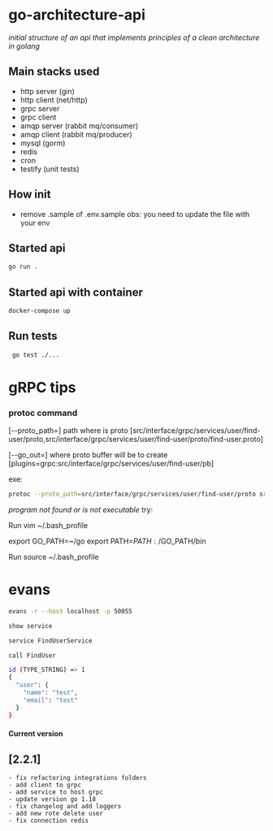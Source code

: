# go-architecture-api

*initial structure of an api that implements principles of a clean architecture in golang*

## Main stacks used

- http server (gin)
- http client (net/http)
- grpc server
- grpc client
- amqp server (rabbit mq/consumer)
- amqp client (rabbit mq/producer)
- mysql (gorm)
- redis 
- cron
- testify (unit tests)

## How init

- remove .sample of .env.sample
obs: you need to update the file with your env

## Started api

```bash
go run .
```

## Started api with container

```bash
docker-compose up
```

## Run tests
```bash
 go test ./...
```

# gRPC tips

### protoc command

[--proto_path=] path where is proto [src/interface/grpc/services/user/find-user/proto,src/interface/grpc/services/user/find-user/proto/find-user.proto]

[--go_out=] where proto buffer will be to create [plugins=grpc:src/interface/grpc/services/user/find-user/pb]

exe: 

```bash
protoc --proto_path=src/interface/grpc/services/user/find-user/proto src/interface/grpc/services/user/find-user/proto/find-user.proto --go_out=plugins=grpc:src/interface/grpc/services/user/find-user/pb
```

*program not found or is not executable*
try: 

Run vim ~/.bash_profile

export GO_PATH=~/go
export PATH=$PATH:/$GO_PATH/bin

Run source ~/.bash_profile


# evans 

```bash
evans -r --host localhost -p 50055
```

```bash
show service
```

```bash
service FindUserService
```

```bash
call FindUser

id (TYPE_STRING) => 1
{
  "user": {
    "name": "test",
    "email": "test"
  }
}
```

#### Current version

## [2.2.1]

```
- fix refactoring integrations folders
- add client to grpc 
- add service to host grpc
- update version go 1.18
- fix changelog and add loggers
- add new rote delete user
- fix connection redis
```

